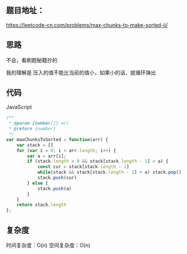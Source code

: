 ## 题目地址：

https://leetcode-cn.com/problems/max-chunks-to-make-sorted-ii/



## 思路

不会，看刷题秘籍抄的

我的理解是 压入的值不能比当前的值小，如果小的话，就循环弹出



## 代码

JavaScript

```javascript
/**
 * @param {number[]} arr
 * @return {number}
 */
var maxChunksToSorted = function(arr) {
    var stack = []
    for (var i = 0; i < arr.length; i++) {
        var a = arr[i];
        if (stack.length > 0 && stack[stack.length - 1] > a) {
            const cur = stack[stack.length - 1]
            while(stack && stack[stack.length - 1] > a) stack.pop()
            stack.push(cur)
        } else {
            stack.push(a)
        }
    }
    return stack.length
};
```



## 复杂度

时间复杂度：O(n)
空间复杂度：O(n)